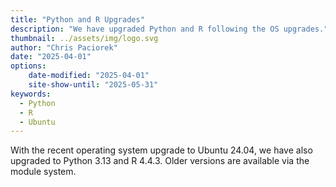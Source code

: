 ```yaml
---
title: "Python and R Upgrades"
description: "We have upgraded Python and R following the OS upgrades."
thumbnail: ../assets/img/logo.svg
author: "Chris Paciorek"
date: "2025-04-01"
options:
    date-modified: "2025-04-01"
    site-show-until: "2025-05-31"
keywords:
  - Python
  - R
  - Ubuntu
---
```


With the recent operating system upgrade to Ubuntu 24.04,
we have also upgraded to Python 3.13 and R 4.4.3. Older versions are
available via the module system.
  
